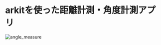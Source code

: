 # arkitを使った距離計測・角度計測アプリ  
![angle_measure](https://user-images.githubusercontent.com/40331166/52533074-c7e8fc00-2d71-11e9-8b00-7e9a506bad2d.gif)
